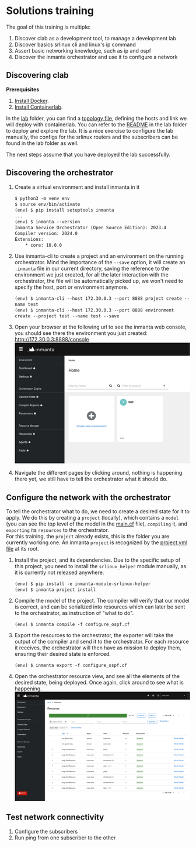 # Solutions training

The goal of this training is multiple:
1. Discover clab as a development tool, to manage a development lab
2. Discover basics srlinux cli and linux's ip command
3. Assert basic networking knowledge, such as ip and ospf
4. Discover the inmanta orchestrator and use it to configure a network


## Discovering clab

**Prerequisites**
1.  [Install Docker](https://docs.docker.com/get-docker/).
2.  [Install Containerlab](https://containerlab.dev/install/).

In the [lab](lab/) folder, you can find a [topology file](lab/topology.yml), defining the hosts and link we will deploy with containerlab.  You can refer to the [README](lab/README.md) in the lab folder to deploy and explore the lab.  It is a nice exercise to configure the lab manually, the configs for the srlinux routers and the subscribers can be found in the lab folder as well.

The next steps assume that you have deployed the lab successfully.


## Discovering the orchestrator

1. Create a virtual environment and install inmanta in it
    ```console
    $ python3 -m venv env
    $ source env/bin/activate
    (env) $ pip install setuptools inmanta
    ...
    (env) $ inmanta --version
    Inmanta Service Orchestrator (Open Source Edition): 2023.4
    Compiler version: 2024.0
    Extensions:
        * core: 10.0.0
    ```

2. Use inmanta-cli to create a project and an environment on the running orchestrator.  Mind the importance of the `--save` option, it will create an `.inmanta` file in our current directory, saving the reference to the environment we just created, for all the later interaction with the orchestrator, the file will be automatically picked up, we won't need to specify the host, port or environment anymore.
    ```console
    (env) $ inmanta-cli --host 172.30.0.3 --port 8888 project create --name test
    (env) $ inmanta-cli --host 172.30.0.3 --port 8888 environment create --project test --name test --save
    ```

3. Open your browser at the following url to see the inmanta web console, you should see there the environment you just created: http://172.30.0.3:8888/console
    ![Orchestrator landing page](images/orchestrator-landing-page.png)

4. Navigate the different pages by clicking around, nothing is happening there yet, we still have to tell the orchestrator what it should do.


## Configure the network with the orchestrator

To tell the orchestrator what to do, we need to create a desired state for it to apply.  We do this by creating a `project` (locally), which contains a `model` (you can see the top level of the model in the [main.cf](main.cf) file), `compiling` it, and `exporting` its `resources` to the orchestrator.  
For this training, the `project` already exists, this is the folder you are currently working one.  An inmanta `project` is recognized by the  [project.yml file](https://docs.inmanta.com/community/dev/reference/projectyml.html#project-yml) at its root.  

1. Install the project, and its dependencies.  Due to the specific setup of this project, you need to install the `srlinux_helper` module manually, as it is currently not released anywhere.
    ```console
    (env) $ pip install -e inmanta-module-srlinux-helper
    (env) $ inmanta project install
    ```

2. Compile the model of the project.  The compiler will verify that our model is correct, and can be serialized into resources which can later be sent to the orchestrator, as instruction of "what to do".
    ```console
    (env) $ inmanta compile -f configure_ospf.cf
    ```

3. Export the resources to the orchestrator, the exporter will take the output of the compiler and send it to the orchestrator.  For each resource it receives, the orchestrator will then have as mission to deploy them, ensuring their desired state is enforced.
    ```console
    (env) $ inmanta export -f configure_ospf.cf
    ```

4. Open the orchestrator resource view, and see all the elements of the desired state, being deployed.  Once again, click around to see what is happening.
    ![Alt text](images/orchestrator-resources-page.png)


## Test network connectivity

1. Configure the subscribers
2. Run ping from one subscriber to the other
